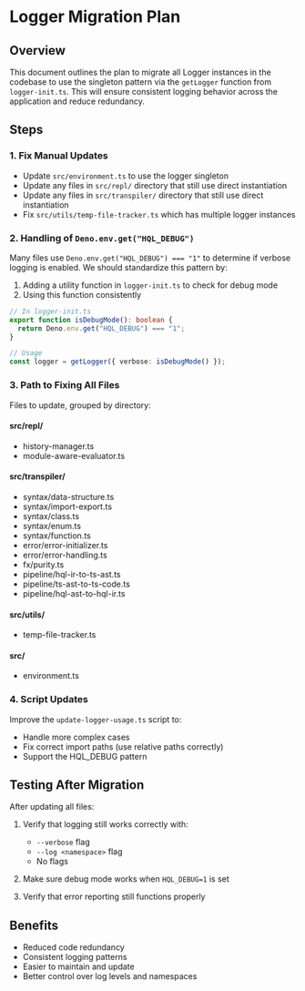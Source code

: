 # Logger Migration Plan

## Overview

This document outlines the plan to migrate all Logger instances in the codebase to use the singleton pattern via the `getLogger` function from `logger-init.ts`. This will ensure consistent logging behavior across the application and reduce redundancy.

## Steps

### 1. Fix Manual Updates

- Update `src/environment.ts` to use the logger singleton
- Update any files in `src/repl/` directory that still use direct instantiation
- Update any files in `src/transpiler/` directory that still use direct instantiation
- Fix `src/utils/temp-file-tracker.ts` which has multiple logger instances

### 2. Handling of `Deno.env.get("HQL_DEBUG")`

Many files use `Deno.env.get("HQL_DEBUG") === "1"` to determine if verbose logging is enabled. We should standardize this pattern by:

1. Adding a utility function in `logger-init.ts` to check for debug mode
2. Using this function consistently

```typescript
// In logger-init.ts
export function isDebugMode(): boolean {
  return Deno.env.get("HQL_DEBUG") === "1";
}

// Usage
const logger = getLogger({ verbose: isDebugMode() });
```

### 3. Path to Fixing All Files

Files to update, grouped by directory:

#### src/repl/
- history-manager.ts
- module-aware-evaluator.ts

#### src/transpiler/
- syntax/data-structure.ts
- syntax/import-export.ts
- syntax/class.ts
- syntax/enum.ts
- syntax/function.ts
- error/error-initializer.ts
- error/error-handling.ts
- fx/purity.ts
- pipeline/hql-ir-to-ts-ast.ts
- pipeline/ts-ast-to-ts-code.ts
- pipeline/hql-ast-to-hql-ir.ts

#### src/utils/
- temp-file-tracker.ts

#### src/
- environment.ts

### 4. Script Updates

Improve the `update-logger-usage.ts` script to:
- Handle more complex cases
- Fix correct import paths (use relative paths correctly)
- Support the HQL_DEBUG pattern

## Testing After Migration

After updating all files:

1. Verify that logging still works correctly with:
   - `--verbose` flag
   - `--log <namespace>` flag
   - No flags

2. Make sure debug mode works when `HQL_DEBUG=1` is set

3. Verify that error reporting still functions properly

## Benefits

- Reduced code redundancy
- Consistent logging patterns
- Easier to maintain and update
- Better control over log levels and namespaces 